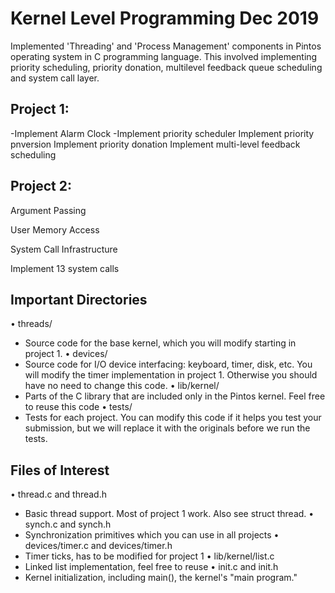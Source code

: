 # Kernel Level Programming Dec 2019

Implemented 'Threading' and 'Process Management' components in Pintos operating system in C programming language.
This involved implementing priority scheduling, priority donation, multilevel feedback queue scheduling and system call layer.

## Project 1:
-Implement Alarm Clock
-Implement priority scheduler
Implement priority pnversion
Implement priority donation
Implement multi-level feedback scheduling

## Project 2:
Argument Passing

User Memory Access

System Call Infrastructure

Implement 13 system calls


## Important Directories 
• threads/
- Source code for the base kernel, which you will modify starting in project 1.
• devices/
- Source code for I/O device interfacing: keyboard, timer, disk, etc. You will modify the timer implementation in project 1. Otherwise you should have no need to change this code.
• lib/kernel/
- Parts of the C library that are included only in the Pintos kernel. Feel free to reuse this code
• tests/
- Tests for each project. You can modify this code if it helps you test your submission, but we will replace it with the originals before we run the tests.

## Files of Interest
• thread.c and thread.h
- Basic thread support. Most of project 1 work. Also see struct thread.
• synch.c and synch.h
- Synchronization primitives which you can use in all projects
• devices/timer.c and devices/timer.h
- Timer ticks, has to be modified for project 1
• lib/kernel/list.c
- Linked list implementation, feel free to reuse
• init.c and init.h
- Kernel initialization, including main(), the kernel's "main program."
